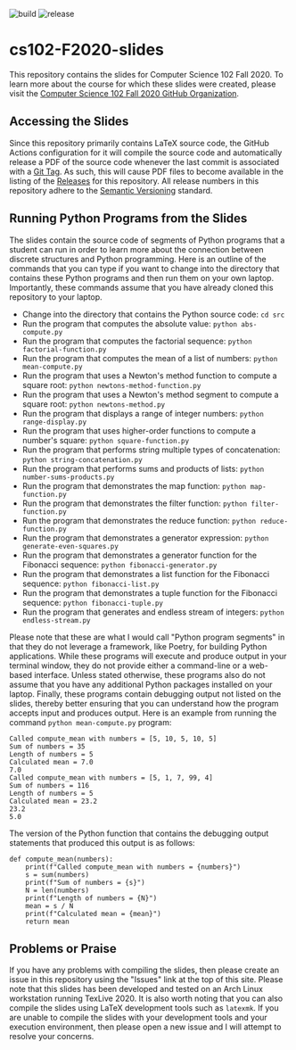 ![build](../../workflows/build/badge.svg) ![release](../../workflows/release/badge.svg)

# cs102-F2020-slides

This repository contains the slides for Computer Science 102 Fall 2020. To
learn more about the course for which these slides were created, please visit
the [Computer Science 102 Fall 2020 GitHub
Organization](https://github.com/Allegheny-Computer-Science-102-F2020).

## Accessing the Slides

Since this repository primarily contains LaTeX source code, the GitHub Actions
configuration for it will compile the source code and automatically release a
PDF of the source code whenever the last commit is associated with a [Git
Tag](https://git-scm.com/book/en/v2/Git-Basics-Tagging). As such, this will
cause PDF files to become available in the listing of the
[Releases](https://github.com/Allegheny-Computer-Science-102-F2020/cs102-F2020-slides/releases)
for this repository. All release numbers in this repository adhere to the
[Semantic Versioning](http://semver.org/) standard.

## Running Python Programs from the Slides

The slides contain the source code of segments of Python programs that a student
can run in order to learn more about the connection between discrete structures
and Python programming. Here is an outline of the commands that you can type if
you want to change into the directory that contains these Python programs and
then run them on your own laptop. Importantly, these commands assume that you
have already cloned this repository to your laptop.

- Change into the directory that contains the Python source code: `cd src`
- Run the program that computes the absolute value: `python abs-compute.py`
- Run the program that computes the factorial sequence: `python factorial-function.py`
- Run the program that computes the mean of a list of numbers: `python mean-compute.py`
- Run the program that uses a Newton's method function to compute a square root: `python newtons-method-function.py`
- Run the program that uses a Newton's method segment to compute a square root: `python newtons-method.py`
- Run the program that displays a range of integer numbers: `python range-display.py`
- Run the program that uses higher-order functions to compute a number's square: `python square-function.py`
- Run the program that performs string multiple types of concatenation: `python string-concatenation.py`
- Run the program that performs sums and products of lists: `python number-sums-products.py`
- Run the program that demonstrates the map function: `python map-function.py`
- Run the program that demonstrates the filter function: `python filter-function.py`
- Run the program that demonstrates the reduce function: `python reduce-function.py`
- Run the program that demonstrates a generator expression: `python generate-even-squares.py`
- Run the program that demonstrates a generator function for the Fibonacci sequence: `python fibonacci-generator.py`
- Run the program that demonstrates a list function for the Fibonacci sequence: `python fibonacci-list.py`
- Run the program that demonstrates a tuple function for the Fibonacci sequence: `python fibonacci-tuple.py`
- Run the program that generates and endless stream of integers: `python endless-stream.py`

Please note that these are what I would call "Python program segments" in that
they do not leverage a framework, like Poetry, for building Python applications.
While these programs will execute and produce output in your terminal window,
they do not provide either a command-line or a web-based interface. Unless
stated otherwise, these programs also do not assume that you have any additional
Python packages installed on your laptop. Finally, these programs contain
debugging output not listed on the slides, thereby better ensuring that you can
understand how the program accepts input and produces output. Here is an example
from running the command `python mean-compute.py` program:

```
Called compute_mean with numbers = [5, 10, 5, 10, 5]
Sum of numbers = 35
Length of numbers = 5
Calculated mean = 7.0
7.0
Called compute_mean with numbers = [5, 1, 7, 99, 4]
Sum of numbers = 116
Length of numbers = 5
Calculated mean = 23.2
23.2
5.0
```

The version of the Python function that contains the debugging output statements
that produced this output is as follows:

```
def compute_mean(numbers):
    print(f"Called compute_mean with numbers = {numbers}")
    s = sum(numbers)
    print(f"Sum of numbers = {s}")
    N = len(numbers)
    print(f"Length of numbers = {N}")
    mean = s / N
    print(f"Calculated mean = {mean}")
    return mean
```

## Problems or Praise

If you have any problems with compiling the slides, then please create an
issue in this repository using the "Issues" link at the top of this site. Please
note that this slides has been developed and tested on an Arch Linux
workstation running TexLive 2020. It is also worth noting that you can also
compile the slides using LaTeX development tools such as `latexmk`. If you are
unable to compile the slides with your development tools and your execution
environment, then please open a new issue and I will attempt to resolve your
concerns.
